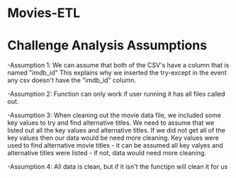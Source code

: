 # Movies-ETL
# Challenge Analysis Assumptions
-Assumption 1: We can assume that both of the CSV's have a column that is named "imdb_id" This explains why we inserted the try-except in the event any csv doesn't have the "imdb_id" column. 

-Assumption 2: Function can only work if user running it has all files called out.

-Assumption 3: When cleaning out the movie data file, we included some key values to try and find alternative titles. We need to assume that we listed out all the key values and alternative titles. If we did not get all of the key values then our data would be need more cleaning. Key values were used to find alternative movie titles - it can be assumed all key valyes and alternative titles were listed - if not, data would need more cleaning. 

-Assumption 4: All data is clean, but if it isn't the functipn will clean it for us
